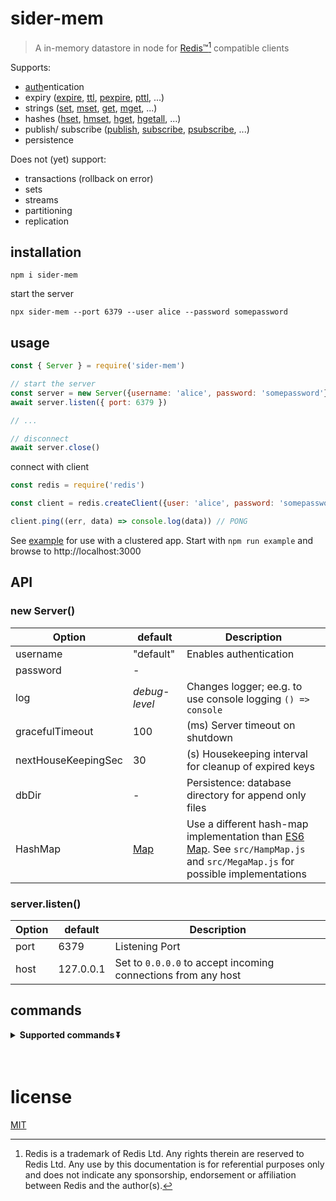 # sider-mem

> A in-memory datastore in node for [Redis™][redis][^redis] compatible clients

Supports:
- [auth][]entication
- expiry ([expire][], [ttl][], [pexpire][], [pttl][], ...)
- strings ([set][], [mset][], [get][], [mget][], ...)
- hashes ([hset][], [hmset][], [hget][], [hgetall][], ...)
- publish/ subscribe ([publish][], [subscribe][], [psubscribe][], ...)
- persistence

Does not (yet) support:
- transactions (rollback on error)
- sets
- streams
- partitioning
- replication

## installation

    npm i sider-mem

start the server

    npx sider-mem --port 6379 --user alice --password somepassword


## usage

```js
const { Server } = require('sider-mem')

// start the server
const server = new Server({username: 'alice', password: 'somepassword'})
await server.listen({ port: 6379 })

// ...

// disconnect
await server.close()
```

connect with client

```js
const redis = require('redis')

const client = redis.createClient({user: 'alice', password: 'somepassword'})

client.ping((err, data) => console.log(data)) // PONG
```

See [example](./examples) for use with a clustered app. 
Start with `npm run example` and browse to http://localhost:3000


## API

### new Server()

| Option              | default       | Description                                                  |
| ------------------- | ------------- | ------------------------------------------------------------ |
| username            | "default"     | Enables authentication                                       |
| password            | -             |                                                              |
| log                 | _debug-level_ | Changes logger; ee.g. to use console logging `() => console` |
| gracefulTimeout     | 100           | (ms) Server timeout on shutdown                              |
| nextHouseKeepingSec | 30            | (s) Housekeeping interval for cleanup of expired keys        |
| dbDir               | -             | Persistence: database directory for append only files        |
| HashMap             | [Map][Map]    | Use a different hash-map implementation than [ES6 Map][Map]. See `src/HampMap.js` and `src/MegaMap.js` for possible implementations |

### server.listen()

| Option   | default   | Description |
| -------- | --------- | ----------- |
| port     | 6379      | Listening Port |
| host     | 127.0.0.1 | Set to `0.0.0.0` to accept incoming connections from any host |


## commands

<details>
  <summary><b>Supported commands ⏬</b>
  </summary>

- [append][]
- [auth][]
- [client][]
- [command][]
- [decr][]
- [decrby][]
- [del][]
- [echo][]
- [exec][]
- [exists][]
- [expire][]
- [expireat][]
- [expiretime][]
- [flushall][]
- [flushdb][]
- [get][]
- [getdel][]
- [getex][]
- [getrange][]
- [getset][]
- [hdel][]
- [hello][]
- [hexists][]
- [hget][]
- [hgetall][]
- [hincrby][]
- [hincrbyfloat][]
- [hkeys][]
- [hlen][]
- [hmget][]
- [hmset][]
- [hscan][]
- [hset][]
- [hsetnx][]
- [hstrlen][]
- [hvals][]
- [incr][]
- [incrby][]
- [incrbyfloat][]
- [info][]
- [mget][]
- [mset][]
- [msetnx][]
- [multi][]
- [persist][]
- [pexpire][]
- [pexpireat][]
- [pexpiretime][]
- [ping][]
- [psetex][]
- [psubscribe][]
- [pttl][]
- [publish][]
- [pubsub][]
- [punsubscribe][]
- [quit][]
- [scan][]
- [select][]
- [set][]
- [setex][]
- [setnx][]
- [setrange][]
- [shutdown][]
- [strlen][]
- [subscribe][]
- [substr][]
- [ttl][]
- [type][]
- [unsubscribe][]

</details>

<br>
<br>

# license

[MIT][]

<!-- references -->

[^redis]: Redis is a trademark of Redis Ltd. Any rights therein are reserved to Redis Ltd. Any use by this documentation is for referential purposes only and does not indicate any sponsorship, endorsement or affiliation between Redis and the author(s).

[MIT]: ./LICENSE

[Map]: https://developer.mozilla.org/en-US/docs/Web/JavaScript/Reference/Global_Objects/Map

[redis]: https://redis.io

[append]: https://redis.io/commands/append
[auth]: https://redis.io/commands/auth
[client]: https://redis.io/commands/client
[command]: https://redis.io/commands/command
[decr]: https://redis.io/commands/decr
[decrby]: https://redis.io/commands/decrby
[del]: https://redis.io/commands/del
[echo]: https://redis.io/commands/echo
[exec]: https://redis.io/commands/exec
[exists]: https://redis.io/commands/exists
[expire]: https://redis.io/commands/expire
[expireat]: https://redis.io/commands/expireat
[expiretime]: https://redis.io/commands/expiretime
[flushall]: https://redis.io/commands/flushall
[flushdb]: https://redis.io/commands/flushdb
[get]: https://redis.io/commands/get
[getdel]: https://redis.io/commands/getdel
[getex]: https://redis.io/commands/getex
[getrange]: https://redis.io/commands/getrange
[getset]: https://redis.io/commands/getset
[hdel]: https://redis.io/commands/hdel
[hello]: https://redis.io/commands/hello
[hexists]: https://redis.io/commands/hexists
[hget]: https://redis.io/commands/hget
[hgetall]: https://redis.io/commands/hgetall
[hincrby]: https://redis.io/commands/hincrby
[hincrbyfloat]: https://redis.io/commands/hincrbyfloat
[hkeys]: https://redis.io/commands/hkeys
[hlen]: https://redis.io/commands/hlen
[hmget]: https://redis.io/commands/hmget
[hmset]: https://redis.io/commands/hmset
[hscan]: https://redis.io/commands/hscan
[hset]: https://redis.io/commands/hset
[hsetnx]: https://redis.io/commands/hsetnx
[hstrlen]: https://redis.io/commands/hstrlen
[hvals]: https://redis.io/commands/hvals
[incr]: https://redis.io/commands/incr
[incrby]: https://redis.io/commands/incrby
[incrbyfloat]: https://redis.io/commands/incrbyfloat
[info]: https://redis.io/commands/info
[mget]: https://redis.io/commands/mget
[mset]: https://redis.io/commands/mset
[msetnx]: https://redis.io/commands/msetnx
[multi]: https://redis.io/commands/multi
[persist]: https://redis.io/commands/persist
[pexpire]: https://redis.io/commands/pexpire
[pexpireat]: https://redis.io/commands/pexpireat
[pexpiretime]: https://redis.io/commands/pexpiretime
[ping]: https://redis.io/commands/ping
[psetex]: https://redis.io/commands/psetex
[psubscribe]: https://redis.io/commands/psubscribe
[pttl]: https://redis.io/commands/pttl
[publish]: https://redis.io/commands/publish
[pubsub]: https://redis.io/commands/pubsub
[punsubscribe]: https://redis.io/commands/punsubscribe
[quit]: https://redis.io/commands/quit
[scan]: https://redis.io/commands/scan
[select]: https://redis.io/commands/select
[set]: https://redis.io/commands/set
[setex]: https://redis.io/commands/setex
[setnx]: https://redis.io/commands/setnx
[setrange]: https://redis.io/commands/setrange
[shutdown]: https://redis.io/commands/shutdown
[strlen]: https://redis.io/commands/strlen
[subscribe]: https://redis.io/commands/subscribe
[substr]: https://redis.io/commands/substr
[ttl]: https://redis.io/commands/ttl
[type]: https://redis.io/commands/type
[unsubscribe]: https://redis.io/commands/unsubscribe
